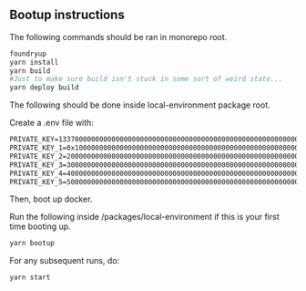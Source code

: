 ## Bootup instructions

The following commands should be ran in monorepo root.

```sh
foundryup
yarn install
yarn build
#Just to make sure build isn't stuck in some sort of weird state...
yarn deploy build
```

The following should be done inside local-environment package root.

Create a .env file with:

```markdown
PRIVATE_KEY=1337000000000000000000000000000000000000000000000000000000001337
PRIVATE_KEY_1=0x1000000000000000000000000000000000000000000000000000000000000001
PRIVATE_KEY_2=2000000000000000000000000000000000000000000000000000000000000002
PRIVATE_KEY_3=3000000000000000000000000000000000000000000000000000000000000003
PRIVATE_KEY_4=4000000000000000000000000000000000000000000000000000000000000004
PRIVATE_KEY_5=5000000000000000000000000000000000000000000000000000000000000005
```

Then, boot up docker.

Run the following inside /packages/local-environment if this is your first time booting up.

```sh
yarn bootup
```

For any subsequent runs, do:

```sh
yarn start
```